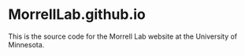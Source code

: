 # MorrellLab.github.io

This is the source code for the Morrell Lab website at the University of Minnesota.